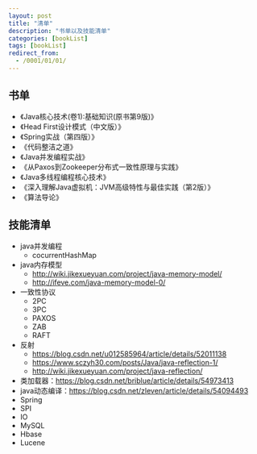 ```yaml
---
layout: post
title: "清单"
description: "书单以及技能清单"
categories: [bookList]
tags: [bookList]
redirect_from:
  - /0001/01/01/
---
```

## 书单
- 《Java核心技术(卷1):基础知识(原书第9版)》
- 《Head First设计模式（中文版）》
- 《Spring实战（第四版）》
- 《代码整洁之道》
- 《Java并发编程实战》
- 《从Paxos到Zookeeper分布式一致性原理与实践》
- 《Java多线程编程核心技术》
- 《深入理解Java虚拟机：JVM高级特性与最佳实践（第2版）》
- 《算法导论》

## 技能清单
- java并发编程
    - cocurrentHashMap
- java内存模型
    - http://wiki.jikexueyuan.com/project/java-memory-model/
    - http://ifeve.com/java-memory-model-0/
- 一致性协议
    - 2PC
    - 3PC
    - PAXOS
    - ZAB
    - RAFT
- 反射
    - https://blog.csdn.net/u012585964/article/details/52011138
    - https://www.sczyh30.com/posts/Java/java-reflection-1/
    - http://wiki.jikexueyuan.com/project/java-reflection/
- 类加载器：https://blog.csdn.net/briblue/article/details/54973413
- java动态编译：https://blog.csdn.net/zleven/article/details/54094493
- Spring
- SPI
- IO
- MySQL
- Hbase
- Lucene
